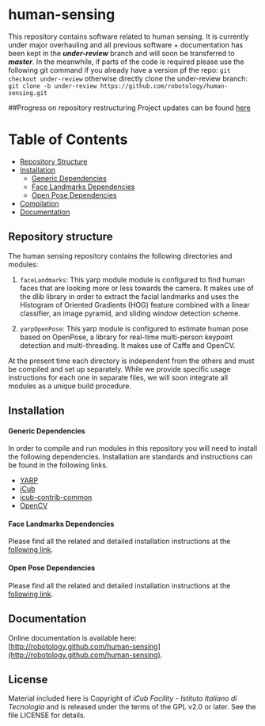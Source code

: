 # human-sensing
This repository contains software related to human sensing.
It is currently under major overhauling and all previous software + documentation has been kept in the ***under-review*** branch and will soon be transferred to ***master***. In the meanwhile, if parts of the code is required please use the following git command if you already have a version pf the repo: ```git checkout under-review``` otherwise directly clone the under-review branch: ```git clone -b under-review https://github.com/robotology/human-sensing.git```

##Progress on repository restructuring
Project updates can be found [here](https://github.com/robotology/human-sensing/projects/1)

Table of Contents
=================
* [Repository Structure](#repository_structure)
* [Installation](#installation)
    * [Generic Dependencies](#dependencies)
    * [Face Landmarks Dependencies](#facelandmarks_dep)
    * [Open Pose Dependencies](#openpose_dep)
* [Compilation](#compilation)
* [Documentation](#documentation)

## Repository structure
The human sensing repository contains the following directories and modules:
1. `faceLandmarks`: This yarp module module is configured to find human faces that are looking more or less towards the camera. It makes use of the dlib library in order to extract the facial landmarks and uses the  Histogram of Oriented Gradients (HOG) feature combined with a linear classifier, an image pyramid, and sliding window detection scheme.

2. `yarpOpenPose`: This yarp module is configured to estimate human pose based on OpenPose, a library for real-time multi-person keypoint detection and multi-threading. It makes use of Caffe and OpenCV.

At the present time each directory is independent from the others and must be compiled and set up separately.
While we provide specific usage instructions for each one in separate files, we will soon integrate all modules as a unique build procedure.
## Installation

#### Generic Dependencies
In order to compile and run modules in this repository you will need to install the following dependencies.
Installation are standards and instructions can be found in the following links.
- [YARP](https://github.com/robotology/yarp)
- [iCub](https://github.com/robotology/icub-main)
- [icub-contrib-common](https://github.com/robotology/icub-contrib-common)
- [OpenCV](http://opencv.org/downloads.html)

#### Face Landmarks Dependencies

Please find all the related and detailed installation instructions at the [following link](README_Face.md).

#### Open Pose Dependencies

Please find all the related and detailed installation instructions at the [following link](README_Pose.md).

## Documentation
Online documentation is available here: [http://robotology.github.com/human-sensing](http://robotology.github.com/human-sensing).

## License

Material included here is Copyright of _iCub Facility - Istituto Italiano di Tecnologia_ and is released under the terms of the GPL v2.0 or later. See the file LICENSE for details.
